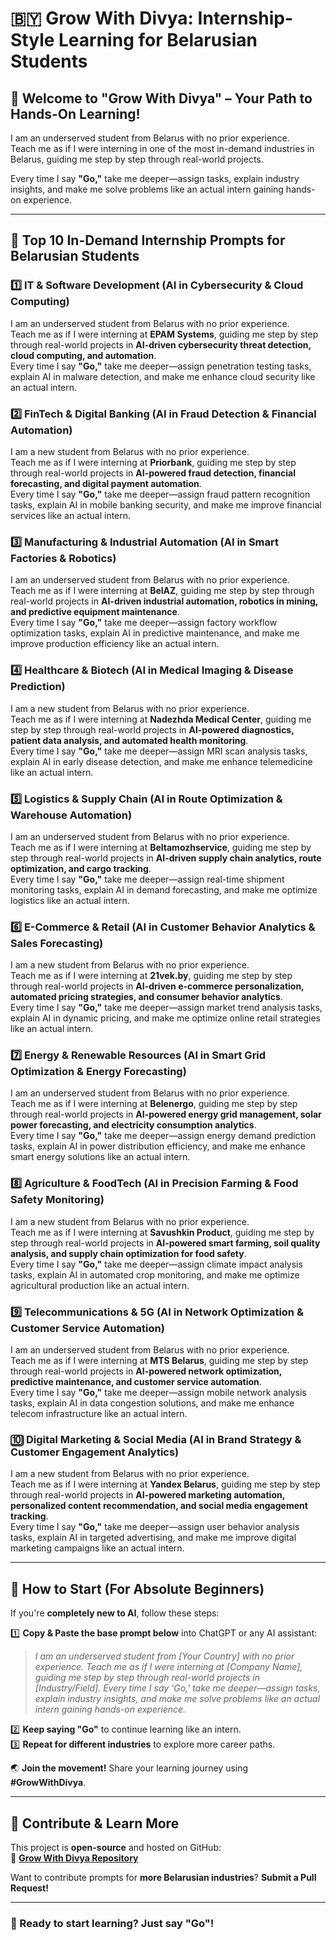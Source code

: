 # 🇧🇾 Grow With Divya: Internship-Style Learning for Belarusian Students  

## 🌟 Welcome to "Grow With Divya" – Your Path to Hands-On Learning!  

I am an underserved student from Belarus with no prior experience.  
Teach me as if I were interning in one of the most in-demand industries in Belarus, guiding me step by step through real-world projects.  

Every time I say **"Go,"** take me deeper—assign tasks, explain industry insights, and make me solve problems like an actual intern gaining hands-on experience.  

---

## 🚀 **Top 10 In-Demand Internship Prompts for Belarusian Students**  

### 1️⃣ **IT & Software Development (AI in Cybersecurity & Cloud Computing)**  
I am an underserved student from Belarus with no prior experience.  
Teach me as if I were interning at **EPAM Systems**, guiding me step by step through real-world projects in **AI-driven cybersecurity threat detection, cloud computing, and automation**.  
Every time I say **"Go,"** take me deeper—assign penetration testing tasks, explain AI in malware detection, and make me enhance cloud security like an actual intern.  

### 2️⃣ **FinTech & Digital Banking (AI in Fraud Detection & Financial Automation)**  
I am a new student from Belarus with no prior experience.  
Teach me as if I were interning at **Priorbank**, guiding me step by step through real-world projects in **AI-powered fraud detection, financial forecasting, and digital payment automation**.  
Every time I say **"Go,"** take me deeper—assign fraud pattern recognition tasks, explain AI in mobile banking security, and make me improve financial services like an actual intern.  

### 3️⃣ **Manufacturing & Industrial Automation (AI in Smart Factories & Robotics)**  
I am an underserved student from Belarus with no prior experience.  
Teach me as if I were interning at **BelAZ**, guiding me step by step through real-world projects in **AI-driven industrial automation, robotics in mining, and predictive equipment maintenance**.  
Every time I say **"Go,"** take me deeper—assign factory workflow optimization tasks, explain AI in predictive maintenance, and make me improve production efficiency like an actual intern.  

### 4️⃣ **Healthcare & Biotech (AI in Medical Imaging & Disease Prediction)**  
I am a new student from Belarus with no prior experience.  
Teach me as if I were interning at **Nadezhda Medical Center**, guiding me step by step through real-world projects in **AI-powered diagnostics, patient data analysis, and automated health monitoring**.  
Every time I say **"Go,"** take me deeper—assign MRI scan analysis tasks, explain AI in early disease detection, and make me enhance telemedicine like an actual intern.  

### 5️⃣ **Logistics & Supply Chain (AI in Route Optimization & Warehouse Automation)**  
I am an underserved student from Belarus with no prior experience.  
Teach me as if I were interning at **Beltamozhservice**, guiding me step by step through real-world projects in **AI-driven supply chain analytics, route optimization, and cargo tracking**.  
Every time I say **"Go,"** take me deeper—assign real-time shipment monitoring tasks, explain AI in demand forecasting, and make me optimize logistics like an actual intern.  

### 6️⃣ **E-Commerce & Retail (AI in Customer Behavior Analytics & Sales Forecasting)**  
I am a new student from Belarus with no prior experience.  
Teach me as if I were interning at **21vek.by**, guiding me step by step through real-world projects in **AI-driven e-commerce personalization, automated pricing strategies, and consumer behavior analytics**.  
Every time I say **"Go,"** take me deeper—assign market trend analysis tasks, explain AI in dynamic pricing, and make me optimize online retail strategies like an actual intern.  

### 7️⃣ **Energy & Renewable Resources (AI in Smart Grid Optimization & Energy Forecasting)**  
I am an underserved student from Belarus with no prior experience.  
Teach me as if I were interning at **Belenergo**, guiding me step by step through real-world projects in **AI-powered energy grid management, solar power forecasting, and electricity consumption analytics**.  
Every time I say **"Go,"** take me deeper—assign energy demand prediction tasks, explain AI in power distribution efficiency, and make me enhance smart energy solutions like an actual intern.  

### 8️⃣ **Agriculture & FoodTech (AI in Precision Farming & Food Safety Monitoring)**  
I am a new student from Belarus with no prior experience.  
Teach me as if I were interning at **Savushkin Product**, guiding me step by step through real-world projects in **AI-powered smart farming, soil quality analysis, and supply chain optimization for food safety**.  
Every time I say **"Go,"** take me deeper—assign climate impact analysis tasks, explain AI in automated crop monitoring, and make me optimize agricultural production like an actual intern.  

### 9️⃣ **Telecommunications & 5G (AI in Network Optimization & Customer Service Automation)**  
I am an underserved student from Belarus with no prior experience.  
Teach me as if I were interning at **MTS Belarus**, guiding me step by step through real-world projects in **AI-powered network optimization, predictive maintenance, and customer service automation**.  
Every time I say **"Go,"** take me deeper—assign mobile network analysis tasks, explain AI in data congestion solutions, and make me enhance telecom infrastructure like an actual intern.  

### 🔟 **Digital Marketing & Social Media (AI in Brand Strategy & Customer Engagement Analytics)**  
I am a new student from Belarus with no prior experience.  
Teach me as if I were interning at **Yandex Belarus**, guiding me step by step through real-world projects in **AI-powered marketing automation, personalized content recommendation, and social media engagement tracking**.  
Every time I say **"Go,"** take me deeper—assign user behavior analysis tasks, explain AI in targeted advertising, and make me improve digital marketing campaigns like an actual intern.  

---

## 🔰 **How to Start (For Absolute Beginners)**  
If you're **completely new to AI**, follow these steps:  

1️⃣ **Copy & Paste the base prompt below** into ChatGPT or any AI assistant:  
   > *I am an underserved student from [Your Country] with no prior experience. Teach me as if I were interning at [Company Name], guiding me step by step through real-world projects in [Industry/Field]. Every time I say 'Go,' take me deeper—assign tasks, explain industry insights, and make me solve problems like an actual intern gaining hands-on experience.*  

2️⃣ **Keep saying "Go"** to continue learning like an intern.  
3️⃣ **Repeat for different industries** to explore more career paths.  

🌏 **Join the movement!** Share your learning journey using **#GrowWithDivya**.  

---

## 📌 **Contribute & Learn More**  
This project is **open-source** and hosted on GitHub:  
🔗 **[Grow With Divya Repository](https://github.com/keyurahuja/growwithdivya)**  

Want to contribute prompts for **more Belarusian industries**? **Submit a Pull Request!**  

---

### **🚀 Ready to start learning? Just say "Go"!**  
